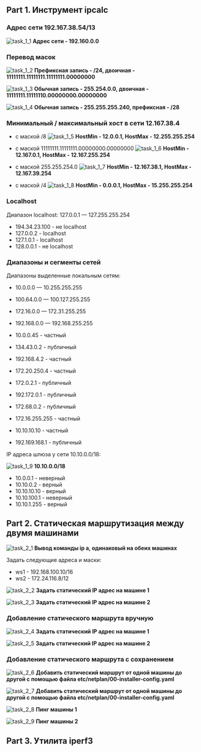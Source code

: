 ## Part 1. Инструмент ipcalc

### Адрес сети 192.167.38.54/13
![task_1_1](./screens/1.1.png)
<b>Адрес сети - 192.160.0.0</b>

### Перевод масок
![task_1_2](./screens/1.2.png)
<b>Префиксная запись - /24, двоичная - 11111111.11111111.11111111.00000000</b>

![task_1_3](./screens/1.3.png)
<b>Обычная запись - 255.254.0.0, двоичная - 11111111.11111110.00000000.00000000</b>

![task_1_4](./screens/1.4.png)
<b>Обычная запись - 255.255.255.240, префиксная - /28</b>

### Минимальный / максимальный хост в сети 12.167.38.4
- с маской /8
![task_1_5](./screens/1.5.png)
<b>HostMin - 12.0.0.1, HostMax - 12.255.255.254</b>

- с маской 11111111.11111111.00000000.00000000
![task_1_6](./screens/1.6.png)
<b>HostMin - 12.167.0.1, HostMax - 12.167.255.254</b>

- с маской 255.255.254.0
![task_1_7](./screens/1.7.png)
<b>HostMin - 12.167.38.1, HostMax - 12.167.39.254</b>

- с маской /4
![task_1_8](./screens/1.8.png)
<b>HostMin - 0.0.0.1, HostMax - 15.255.255.254</b>

### Localhost
Диапазон localhost: 127.0.0.1 — 127.255.255.254

- 194.34.23.100 - не localhost
- 127.0.0.2 - localhost
- 127.1.0.1 - localhost
- 128.0.0.1 - не localhost


### Диапазоны и сегменты сетей

Диапазоны выделенные локальным сетям:
- 10.0.0.0 — 10.255.255.255
- 100.64.0.0 — 100.127.255.255
- 172.16.0.0 — 172.31.255.255
- 192.168.0.0 — 192.168.255.255

- 10.0.0.45 - частный
- 134.43.0.2 - публичный
- 192.168.4.2 - частный 
- 172.20.250.4 - частный
- 172.0.2.1 - публичный
- 192.172.0.1 - публичный
- 172.68.0.2 - публичный
- 172.16.255.255 - частный
- 10.10.10.10 - частный
- 192.169.168.1 - публичный

IP адреса шлюза у сети 10.10.0.0/18:

![task_1_9](./screens/1.9.png)
<b>10.10.0.0/18</b>

- 10.0.0.1 - неверный
- 10.10.0.2 - верный
- 10.10.10.10 - верный
- 10.10.100.1 - неверный
- 10.10.1.255 - верный

## Part 2. Статическая маршрутизация между двумя машинами

![task_2_1](./screens/2.1.png)
<b>Вывод команды ip a, одинаковый на обеих машинах</b>

Задать следующие адреса и маски: 
- ws1 - 192.168.100.10/16
- ws2 - 172.24.116.8/12

![task_2_2](./screens/2.2.png)
<b>Задать статический IP адрес на машине 1</b>

![task_2_3](./screens/2.3.png)
<b>Задать статический IP адрес на машине 2</b>

### Добавление статического маршрута вручную

![task_2_4](./screens/2.4.png)
<b>Задать статический IP адрес на машине 1</b>

![task_2_5](./screens/2.5.png)
<b>Задать статический IP адрес на машине 2</b>

### Добавление статического маршрута с сохранением

![task_2_6](./screens/2.6.png)
<b>Добавить статический маршрут от одной машины до другой с помощью файла etc/netplan/00-installer-config.yaml</b>

![task_2_7](./screens/2.7.png)
<b>Добавить статический маршрут от одной машины до другой с помощью файла etc/netplan/00-installer-config.yaml</b>

![task_2_8](./screens/2.8.png)
<b>Пинг машины 1</b>

![task_2_9](./screens/2.9.png)
<b>Пинг машины 2</b>

## Part 3. Утилита iperf3


